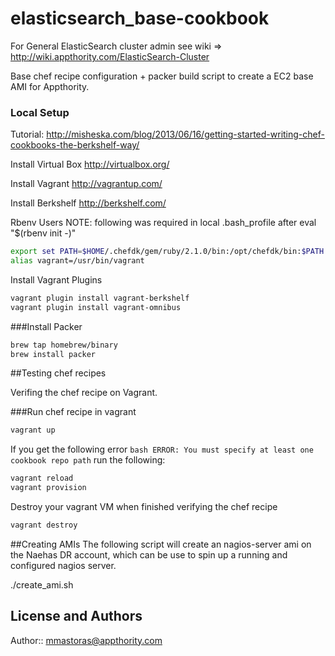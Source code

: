 # elasticsearch_base-cookbook

For General ElasticSearch cluster admin see wiki => http://wiki.appthority.com/ElasticSearch-Cluster

Base chef recipe configuration + packer build script to create a EC2 base AMI for Appthority.

### Local Setup

Tutorial: http://misheska.com/blog/2013/06/16/getting-started-writing-chef-cookbooks-the-berkshelf-way/

Install Virtual Box http://virtualbox.org/

Install Vagrant http://vagrantup.com/

Install Berkshelf http://berkshelf.com/ 

  Rbenv Users NOTE: following was required in local .bash_profile after eval "$(rbenv init -)"
  ```bash
  export set PATH=$HOME/.chefdk/gem/ruby/2.1.0/bin:/opt/chefdk/bin:$PATH 
  alias vagrant=/usr/bin/vagrant
  ```

Install Vagrant Plugins

```bash
vagrant plugin install vagrant-berkshelf
vagrant plugin install vagrant-omnibus
```

###Install Packer 

```bash
brew tap homebrew/binary
brew install packer
```

##Testing chef recipes

Verifing the chef recipe on Vagrant.


###Run chef recipe in vagrant
```bash
vagrant up
```

If you get the following error ```bash ERROR: You must specify at least one cookbook repo path``` run the following:

```bash
vagrant reload
vagrant provision
```

Destroy your vagrant VM when finished verifying the chef recipe
```bash
vagrant destroy
```

##Creating AMIs
The following script will create an nagios-server ami on the Naehas DR account, which can be use to spin up a running and configured nagios server.

./create_ami.sh <aws access key> <aws secret key>


## License and Authors

Author:: mmastoras@appthority.com
